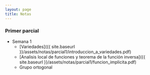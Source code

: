 ```yaml
---
layout: page
title: Notas
---
```


### Primer parcial

*   Semana 1
    -   [Variedades]({{ site.baseurl }}/assets/notas/parcial1/introduccion_a_variedades.pdf)
    -   [Analisis local de funciones y teorema de la función inversa]({{ site.baseurl }}/assets/notas/parcial1/funcion_implicita.pdf)
    -   Grupo ortogonal
